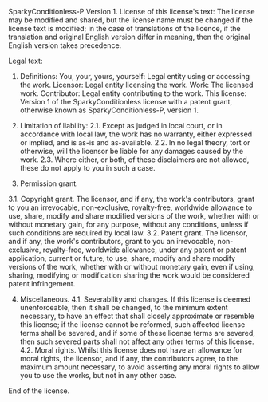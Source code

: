 SparkyConditionless-P Version 1.
License of this license's text: The license may be modified and shared, but the license name must be changed if the license text is modified; in the case of translations of the licence, if the translation and original English version differ in meaning, then the original English version takes precedence.

Legal text:
1. Definitions:
You, your, yours, yourself: Legal entity using or accessing the work.
Licensor: Legal entity licensing the work.
Work: The licensed work.
Contributor: Legal entity contributing to the work.
This license: Version 1 of the SparkyConditionless license with a patent grant, otherwise known as SparkyConditionless-P, version 1.

2. Limitation of liability:
  2.1. Except as judged in local court, or in accordance with local law, the work has no warranty, either expressed or implied, and is as-is and as-available.
  2.2. In no legal theory, tort or otherwise, will the licensor be liable for any damages caused by the work.
  2.3. Where either, or both, of these disclaimers are not allowed, these do not apply to you in such a case.

3. Permission grant.

  3.1. Copyright grant.
The licensor, and if any, the work's contributors, grant to you an irrevocable, non-exclusive, royalty-free, worldwide allowance to use, share, modify and share modified versions of the work, whether with or without monetary gain, for any purpose, without any conditions, unless if such conditions are required by local law.
   3.2. Patent grant.
The licensor, and if any, the work's contributors, grant to you an irrevocable, non-exclusive, royalty-free, worldwide allowance, under any patent or patent application, current or future, to use, share, modify and share modify versions of the work, whether with or without monetary gain, even if using, sharing, modifying or modification sharing the work would be considered patent infringement.

4. Miscellaneous.
   4.1. Severability and changes.
If this license is deemed unenforceable, then it shall be changed, to the minimum extent necessary, to have an effect that shall closely approximate or resemble this license; if the license cannot be reformed, such affected license terms shall be severed, and if some of these license terms are severed, then such severed parts shall not affect any other terms of this license.
   4.2. Moral rights.
Whilst this license does not have an allowance for moral rights, the licensor, and if any, the contributors agree, to the maximum amount necessary, to avoid asserting any moral rights to allow you to use the works, but not in any other case.

End of the license.

